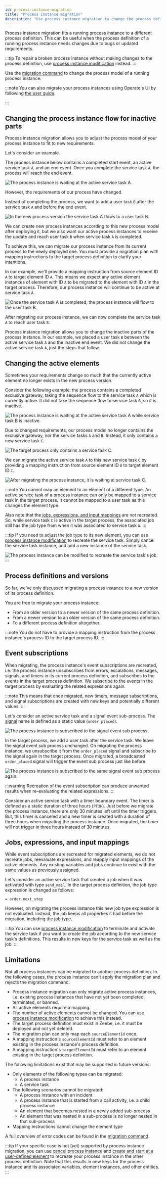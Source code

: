 ```yaml
---
id: process-instance-migration
title: "Process instance migration"
description: "Use process instance migration to change the process definition of a running process instance."
---
```


Process instance migration fits a running process instance to a different process definition.
This can be useful when the process definition of a running process instance needs changes due to bugs or updated requirements.

:::tip
To repair a broken process instance without making changes to the process definition, use [process instance modification](./process-instance-modification.md) instead.
:::

Use the [migration command](/apis-tools/grpc.md#migrateprocessinstance-rpc) to change the process model of a running process instance.

:::note
You can also migrate your process instances using Operate's UI by following [the user guide](../operate/userguide/process-instance-migration.md).

:::

## Changing the process instance flow for inactive parts

Process instance migration allows you to adjust the process model of your process instance to fit to new requirements.

Let's consider an example.

The process instance below contains a completed start event, an active service task `A`, and an end event.
Once you complete the service task `A`, the process will reach the end event.

![The process instance is waiting at the active service task A.](assets/process-instance-migration/migration-basic_before.png)

However, the requirements of our process have changed.

Instead of completing the process, we want to add a user task `B` after the service task `A` and before the end event.

![In the new process version the service task A flows to a user task B.](assets/process-instance-migration/migration-basic_target.png)

We can create new process instances according to this new process model after deploying it, but we also want our active process instances to receive the update and reach user task `B` when service task `A` is completed.

<!--
I'm using process, process model, and process definition interchangeably, because I don't know what's best.
Using it interchangeably might help users pick up an understanding of what we mean (some may know it as a model, others as a process).
But, it's also inconsistent.
Should we use all terms or should we select a specific one.
The API refers to it as the "process instance's process definition" and the "target process definition".
-->

To achieve this, we can migrate our process instance from its current process to the newly deployed one. You must provide a migration plan with mapping instructions to the target process definition to clarify your intentions.

In our example, we'll provide a mapping instruction from source element ID `A` to target element ID `A`. This means we expect any active element instances of element with ID `A` to be migrated to the element with ID `A` in the target process.
Therefore, our process instance will continue to be active at service task `A`.

![Once the service task A is completed, the process instance will flow to the user task B.](assets/process-instance-migration/migration-basic_after.png)

After migrating our process instance, we can now complete the service task `A` to reach user task `B`.

Process instance migration allows you to change the inactive parts of the process instance. In our example, we placed a user task `B` between the active service task `A` and the inactive end event. We did not change the active service task `A`, just the steps that follow.

## Changing the active elements

Sometimes your requirements change so much that the currently active element no longer exists in the new process version.

Consider the following example: the process contains a completed exclusive gateway, taking the sequence flow to the service task `A` which is currently active.
It did not take the sequence flow to service task `B`, so it is inactive.

![The process instance is waiting at the active service task A while service task B is inactive.](assets/process-instance-migration/migration-active_before.png)

Due to changed requirements, our process model no longer contains the exclusive gateway, nor the service tasks `A` and `B`.
Instead, it only contains a new service task `C`.

![The target process only contains a service task C.](assets/process-instance-migration/migration-active-elements-target.png)

We can migrate the active service task `A` to this new service task `C` by providing a mapping instruction from source element ID `A` to target element ID `C`.

![After migrating the process instance, it is waiting at service task C.](assets/process-instance-migration/migration-active_after.png)

:::note
You cannot map an element to an element of a different type.
An active service task of a process instance can only be mapped to a service task in the target process.
It cannot be mapped to a user task as this changes the element type.

Also note that the [jobs, expressions, and input mappings](#jobs-expressions-and-input-mappings) are not recreated.
So, while service task `C` is active in the target process, the associated job still has the job type from when it was associated to service task `A`.
:::

:::tip
If you need to adjust the job type to its new element, you can use [process instance modification](./process-instance-modification.md) to recreate the service task.
Simply cancel the service task instance, and add a new instance of the service task.

![The process instance can be modified to recreate the service task's job.](assets/process-instance-migration/migration-active_after-modification.png)
:::

## Process definitions and versions

So far, we've only discussed migrating a process instance to a new version of its process definition.

You are free to migrate your process instance:

- From an older version to a newer version of the same process definition.
- From a newer version to an older version of the same process definition.
- To a different process definition altogether.

:::note
You do not have to provide a mapping instruction from the process instance's process ID to the target process ID.
:::

## Event subscriptions

When migrating, the process instance's event subscriptions are recreated, i.e. the process instance unsubscribes from errors, escalations, messages, signals, and timers in its current process definition, and subscribes to the events in the target process definition. We subscribe to the events in the target process by evaluating the related expressions again.

:::note
This means that once migrated, new timers, message subscriptions, and signal subscriptions are created with new keys and potentially different values.
:::

Let's consider an active service task and a signal event sub-process.
The [signal](../modeler/bpmn/signal-events/signal-events.md#signals) name is defined as a static value (`order placed`).

![The process instance is subscribed to the signal event sub process.](assets/process-instance-migration/migration-with-recreated-signal-event-subprocess_before.png)

In the target process, we add a user task after the service task.
We leave the signal event sub process unchanged.
On migrating the process instance, we unsubscribe it from the `order_placed` signal and subscribe to the signal again in the target process.
Once migrated, a broadcasted `order_placed` signal will trigger the event sub process just like before.

![The process instance is subscribed to the same signal event sub process again.](assets/process-instance-migration/migration-with-recreated-signal-event-subprocess_after.png)

:::warning
Recreation of the event subscription can produce unwanted results when re-evaluating the related expressions.
:::

Consider an active service task with a timer boundary event.
The timer is defined as a static duration of three hours (`PT3H`).
Just before we migrate the process instance, there are only 30 minutes left until the timer triggers.
But, this timer is canceled and a new timer is created with a duration of three hours when migrating the process instance.
Once migrated, the timer will not trigger in three hours instead of 30 minutes.

<!-- TODO: we could mention that we plan to support timer migration in a future version -->

## Jobs, expressions, and input mappings

While event subscriptions are recreated for migrated elements, we do not recreate jobs, reevaluate expressions, and reapply input mappings of the active elements.
Any existing variables and jobs continue to exist with the same values as previously assigned.

Let's consider an active service task that created a job when it was activated with type `send_mail`.
In the target process definition, the job type expression is changed as follows:

```feel
= order.next_step
```

However, on migrating the process instance this new job type expression is not evaluated.
Instead, the job keeps all properties it had before the migration, including the job type.

:::tip
You can use [process instance modification](./process-instance-modification.md) to terminate and activate the service task if you want to create the job according to the new service task's definitions.
This results in new keys for the service task as well as the job.
:::

## Limitations

Not all process instances can be migrated to another process definition.
In the following cases, the process instance can't apply the migration plan and rejects the migration command.

- Process instance migration can only migrate active process instances, i.e. existing process instances that have not yet been completed, terminated, or banned.
- All active elements require a mapping.
- The number of active elements cannot be changed. You can use [process instance modification](./process-instance-modification.md) to achieve this instead.
- The target process definition must exist in Zeebe, i.e. it must be deployed and not yet deleted.
- The migration plan can only map each `sourceElementId` once.
- A mapping instruction's `sourceElementId` must refer to an element existing in the process instance's process definition.
- A mapping instruction's `targetElementId` must refer to an element existing in the target process definition.

The following limitations exist that may be supported in future versions:

- Only elements of the following types can be migrated:
  - A process instance
  - A service task
- The following scenarios cannot be migrated:
  - A process instance with an incident
  - A process instance that is started from a call activity, i.e. a child process instance
  - An element that becomes nested in a newly added sub-process
  - An element that was nested in a sub-process is no longer nested in that sub-process
- Mapping instructions cannot change the element type

A full overview of error codes can be found in the [migration command](/apis-tools/grpc.md#migrateprocessinstance-rpc).

:::tip
If your specific case is not (yet) supported by process instance migration, you can use [cancel process instance](../../apis-tools/grpc.md#cancelprocessinstance-rpc) and [create and start at a user-defined element](./process-instance-creation.md#create-and-start-at-a-user-defined-element) to recreate your process instance in the other process definition.
Note that this results in new keys for the process instance and its associated variables, element instances, and other entities.
:::
